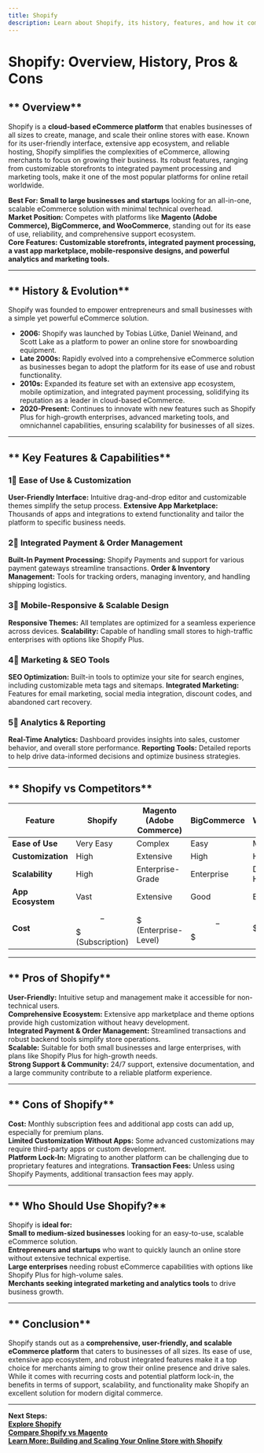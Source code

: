 ```yaml
---
title: Shopify
description: Learn about Shopify, its history, features, and how it compares to other eCommerce platforms.
---
```


# **Shopify: Overview, History, Pros & Cons**

## ** Overview**  
Shopify is a **cloud-based eCommerce platform** that enables businesses of all sizes to create, manage, and scale their online stores with ease. Known for its user-friendly interface, extensive app ecosystem, and reliable hosting, Shopify simplifies the complexities of eCommerce, allowing merchants to focus on growing their business. Its robust features, ranging from customizable storefronts to integrated payment processing and marketing tools, make it one of the most popular platforms for online retail worldwide.

 **Best For:** **Small to large businesses and startups** looking for an all-in-one, scalable eCommerce solution with minimal technical overhead.  
 **Market Position:** Competes with platforms like **Magento (Adobe Commerce), BigCommerce, and WooCommerce**, standing out for its ease of use, reliability, and comprehensive support ecosystem.  
 **Core Features:** **Customizable storefronts, integrated payment processing, a vast app marketplace, mobile-responsive designs, and powerful analytics and marketing tools.**

---

## ** History & Evolution**  
Shopify was founded to empower entrepreneurs and small businesses with a simple yet powerful eCommerce solution.

- **2006:** Shopify was launched by Tobias Lütke, Daniel Weinand, and Scott Lake as a platform to power an online store for snowboarding equipment.
- **Late 2000s:** Rapidly evolved into a comprehensive eCommerce solution as businesses began to adopt the platform for its ease of use and robust functionality.
- **2010s:** Expanded its feature set with an extensive app ecosystem, mobile optimization, and integrated payment processing, solidifying its reputation as a leader in cloud-based eCommerce.
- **2020-Present:** Continues to innovate with new features such as Shopify Plus for high-growth enterprises, advanced marketing tools, and omnichannel capabilities, ensuring scalability for businesses of all sizes.

---

## ** Key Features & Capabilities**

### **1⃣ Ease of Use & Customization**
 **User-Friendly Interface:** Intuitive drag-and-drop editor and customizable themes simplify the setup process.
 **Extensive App Marketplace:** Thousands of apps and integrations to extend functionality and tailor the platform to specific business needs.

### **2⃣ Integrated Payment & Order Management**
 **Built-In Payment Processing:** Shopify Payments and support for various payment gateways streamline transactions.
 **Order & Inventory Management:** Tools for tracking orders, managing inventory, and handling shipping logistics.

### **3⃣ Mobile-Responsive & Scalable Design**
 **Responsive Themes:** All templates are optimized for a seamless experience across devices.
 **Scalability:** Capable of handling small stores to high-traffic enterprises with options like Shopify Plus.

### **4⃣ Marketing & SEO Tools**
 **SEO Optimization:** Built-in tools to optimize your site for search engines, including customizable meta tags and sitemaps.
 **Integrated Marketing:** Features for email marketing, social media integration, discount codes, and abandoned cart recovery.

### **5⃣ Analytics & Reporting**
 **Real-Time Analytics:** Dashboard provides insights into sales, customer behavior, and overall store performance.
 **Reporting Tools:** Detailed reports to help drive data-informed decisions and optimize business strategies.

---

## ** Shopify vs Competitors**

| Feature                   | Shopify             | Magento (Adobe Commerce) | BigCommerce         | WooCommerce         |
|---------------------------|---------------------|--------------------------|---------------------|---------------------|
| **Ease of Use**           |  Very Easy        |  Complex               |  Easy             |  Moderate         |
| **Customization**         |  High             |  Extensive             |  High             |  High             |
| **Scalability**           |  High             |  Enterprise-Grade      |  Enterprise       |  Depends on Hosting |
| **App Ecosystem**         |  Vast             |  Extensive             |  Good             |  Extensive         |
| **Cost**                  | $$-$$$ (Subscription)| $$$$$ (Enterprise-Level) | $$-$$$              | $ (Variable)        |

---

## ** Pros of Shopify**  
 **User-Friendly:** Intuitive setup and management make it accessible for non-technical users.  
 **Comprehensive Ecosystem:** Extensive app marketplace and theme options provide high customization without heavy development.  
 **Integrated Payment & Order Management:** Streamlined transactions and robust backend tools simplify store operations.  
 **Scalable:** Suitable for both small businesses and large enterprises, with plans like Shopify Plus for high-growth needs.  
 **Strong Support & Community:** 24/7 support, extensive documentation, and a large community contribute to a reliable platform experience.

---

## ** Cons of Shopify**  
 **Cost:** Monthly subscription fees and additional app costs can add up, especially for premium plans.  
 **Limited Customization Without Apps:** Some advanced customizations may require third-party apps or custom development.  
 **Platform Lock-In:** Migrating to another platform can be challenging due to proprietary features and integrations.
 **Transaction Fees:** Unless using Shopify Payments, additional transaction fees may apply.

---

## ** Who Should Use Shopify?**  
Shopify is **ideal for:**  
 **Small to medium-sized businesses** looking for an easy-to-use, scalable eCommerce solution.  
 **Entrepreneurs and startups** who want to quickly launch an online store without extensive technical expertise.  
 **Large enterprises** needing robust eCommerce capabilities with options like Shopify Plus for high-volume sales.  
 **Merchants seeking integrated marketing and analytics tools** to drive business growth.

---

## ** Conclusion**  
Shopify stands out as a **comprehensive, user-friendly, and scalable eCommerce platform** that caters to businesses of all sizes. Its ease of use, extensive app ecosystem, and robust integrated features make it a top choice for merchants aiming to grow their online presence and drive sales. While it comes with recurring costs and potential platform lock-in, the benefits in terms of support, scalability, and functionality make Shopify an excellent solution for modern digital commerce.

---

 **Next Steps:**  
 **[Explore Shopify](https://www.shopify.com/)**  
 **[Compare Shopify vs Magento](#)**  
 **[Learn More: Building and Scaling Your Online Store with Shopify](#)**
